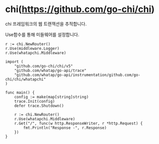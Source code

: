 # chi(https://github.com/go-chi/chi)

chi 프레임워크의 웹 트랜잭션을 추적합니다.

Use함수를 통해 미들웨어를 설정합니다.

```
r := chi.NewRouter()
r.Use(middleware.Logger)
r.Use(whatapchi.Middleware)
```


```
import (
    "github.com/go-chi/chi/v5"
    "github.com/whatap/go-api/trace"
    "github.com/whatap/go-api/instrumentation/github.com/go-chi/chi/whatapchi"
)		

func main() {
    config := make(map[string]string)
    trace.Init(config)
    defer trace.Shutdown()
    
    r := chi.NewRouter()
    r.Use(whatapchi.Middleware)
    r.Get("/", func(w http.ResponseWriter, r *http.Request) {
        fmt.Println("Response -", r.Response)
    })
}
```
